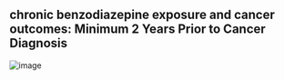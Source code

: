 
## chronic benzodiazepine exposure and cancer outcomes: Minimum 2 Years Prior to Cancer Diagnosis

![image](https://github.com/user-attachments/assets/842a0449-fbb8-4598-b56c-76294b04d38e)
